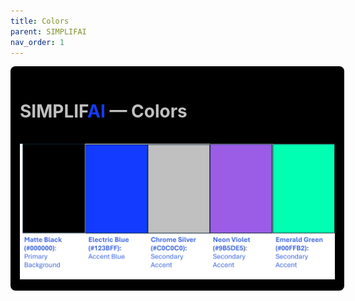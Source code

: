 ```yaml
---
title: Colors
parent: SIMPLIFAI
nav_order: 1
---
```


<div style="width:100%; height:auto; background-color:#000000; color:#C0C0C0; padding:15px; border-radius:8px;">
  <h1 style="color#C0C0C0">SIMPLIF<span style="color:#123BFF">AI</span> — Colors</h1>
  <br />
  <img src="./simplifai_color_pallet.png" />
</div>
